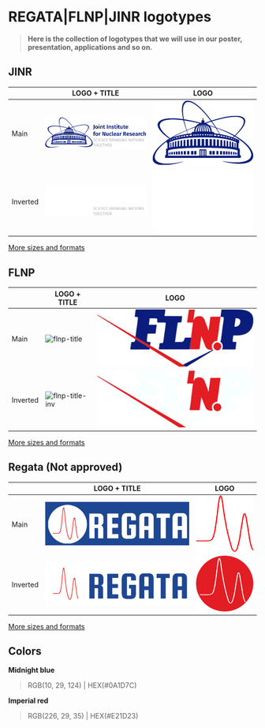 # REGATA|FLNP|JINR logotypes

> **Here is the collection of logotypes that we will use in our poster, presentation, applications and so on.**

## JINR

|          | LOGO + TITLE                                                       | LOGO                                             |
| -------- | ------------------------------------------------------------------ | ------------------------------------------------ |
| Main     | ![jinr-title](jinr/logo_title/jinr_logo_title_0.2.png)             | ![jinr](jinr/logo/jinr_logo_0.2.png)             |
| Inverted | ![jinr-title-inv](jinr/logo_title_inv/jinr_logo_title_inv_0.2.png) | ![jinr-inv](jinr/logo_inv/jinr_logo_inv_0.2.png) |

[More sizes and formats](https://github.com/regata-jinr/logos/tree/master/jinr)

## FLNP

|          | LOGO + TITLE        | LOGO                                             |
| -------- | ------------------- | ------------------------------------------------ |
| Main     | ![flnp-title]()     | ![flnp](flnp/logo/flnp_logo_0.2.png)             |
| Inverted | ![flnp-title-inv]() | ![flnp-inv](flnp/logo_inv/flnp_logo_inv_0.2.png) |

[More sizes and formats](https://github.com/regata-jinr/logos/tree/master/flnp)

## Regata (Not approved)

|          | LOGO + TITLE                                                             | LOGO                                                   |
| -------- | ------------------------------------------------------------------------ | ------------------------------------------------------ |
| Main     | ![regata-title](regata/logo_title/regata_logo_title_0.2.png)             | ![regata](regata/logo/regata_logo_0.1.png)             |
| Inverted | ![regata-title-inv](regata/logo_title_inv/regata_logo_title_inv_0.2.png) | ![regata-inv](regata/logo_inv/regata_logo_inv_0.1.png) |

[More sizes and formats](https://github.com/regata-jinr/logos/tree/master/regata)

## Colors

**Midnight blue**
> RGB(10, 29, 124) | HEX(#0A1D7C) 

**Imperial red**
> RGB(226, 29, 35) | HEX(#E21D23)